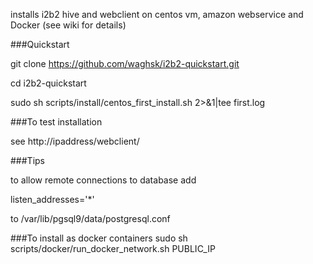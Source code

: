 installs i2b2 hive and webclient on centos vm, amazon webservice and Docker  (see wiki for details)

###Quickstart


git clone https://github.com/waghsk/i2b2-quickstart.git

cd i2b2-quickstart

sudo sh scripts/install/centos_first_install.sh 2>&1|tee first.log

###To test installation

see http://ipaddress/webclient/

###Tips

to allow remote connections to database add 

listen_addresses='*'

to /var/lib/pgsql9/data/postgresql.conf

###To install as docker containers
sudo sh scripts/docker/run_docker_network.sh PUBLIC_IP
